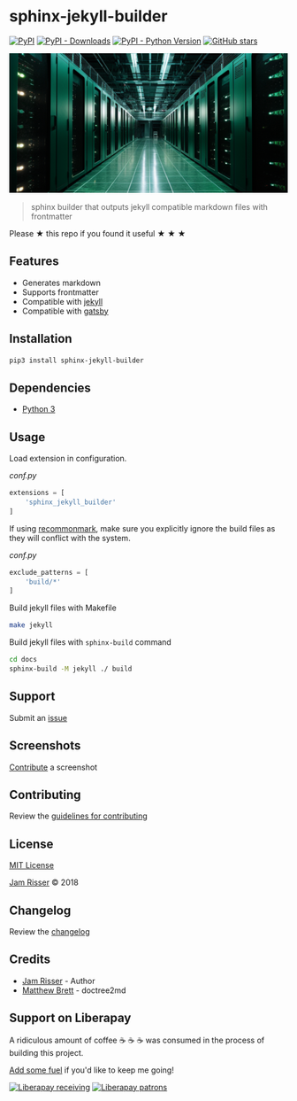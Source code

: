 # sphinx-jekyll-builder

[![PyPI](https://img.shields.io/pypi/v/sphinx-jekyll-builder.svg?style=flat-square)](https://pypi.org/project/sphinx-jekyll-builder)
[![PyPI - Downloads](https://img.shields.io/pypi/dm/sphinx-jekyll-builder.svg?style=flat-square)](https://pypi.org/project/sphinx-jekyll-builder)
[![PyPI - Python Version](https://img.shields.io/pypi/pyversions/sphinx-jekyll-builder.svg?style=flat-square)](https://pypi.org/project/sphinx-jekyll-builder)
[![GitHub stars](https://img.shields.io/github/stars/codejamninja/sphinx-jekyll-builder.svg?style=flat-square&label=Stars)](https://github.com/codejamninja/sphinx-jekyll-builder)


![](assets/sphinx-jekyll-builder.png)

> sphinx builder that outputs jekyll compatible markdown files with frontmatter

Please ★ this repo if you found it useful ★ ★ ★


## Features

* Generates markdown
* Supports frontmatter
* Compatible with [jekyll](https://jekyllrb.com)
* Compatible with [gatsby](https://www.gatsbyjs.org/)


## Installation

```sh
pip3 install sphinx-jekyll-builder
```


## Dependencies

* [Python 3](https://www.python.org)


## Usage

Load extension in configuration.

_conf.py_
```py
extensions = [
    'sphinx_jekyll_builder'
]
```

If using [recommonmark](https://github.com/rtfd/recommonmark), make sure you
explicitly ignore the build files as they will conflict with the system.

_conf.py_
```py
exclude_patterns = [
    'build/*'
]
```

Build jekyll files with Makefile

```sh
make jekyll
```

Build jekyll files with `sphinx-build` command

```sh
cd docs
sphinx-build -M jekyll ./ build
```


## Support

Submit an [issue](https://github.com/codejamninja/sphinx-jekyll-builder/issues/new)


## Screenshots

[Contribute](https://github.com/codejamninja/sphinx-jekyll-builder/blob/master/CONTRIBUTING.md) a screenshot


## Contributing

Review the [guidelines for contributing](https://github.com/codejamninja/sphinx-jekyll-builder/blob/master/CONTRIBUTING.md)


## License

[MIT License](https://github.com/codejamninja/sphinx-jekyll-builder/blob/master/LICENSE)

[Jam Risser](https://codejam.ninja) © 2018


## Changelog

Review the [changelog](https://github.com/codejamninja/sphinx-jekyll-builder/blob/master/CHANGELOG.md)


## Credits

* [Jam Risser](https://codejam.ninja) - Author
* [Matthew Brett](https://github.com/matthew-brett/nb2plots/blob/master/nb2plots/doctree2md.py) - doctree2md


## Support on Liberapay

A ridiculous amount of coffee ☕ ☕ ☕ was consumed in the process of building this project.

[Add some fuel](https://liberapay.com/codejamninja/donate) if you'd like to keep me going!

[![Liberapay receiving](https://img.shields.io/liberapay/receives/codejamninja.svg?style=flat-square)](https://liberapay.com/codejamninja/donate)
[![Liberapay patrons](https://img.shields.io/liberapay/patrons/codejamninja.svg?style=flat-square)](https://liberapay.com/codejamninja/donate)
